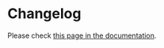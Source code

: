 # Changelog

Please check [this page in the documentation](https://jowilf.github.io/sqlalchemy-file/changelog/).